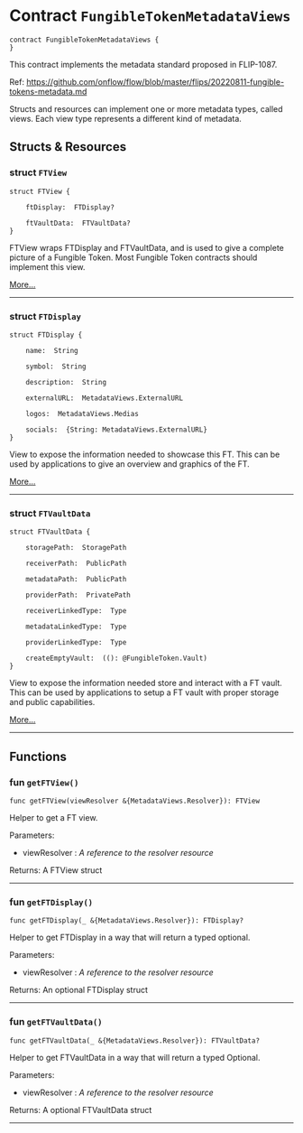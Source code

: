 # Contract `FungibleTokenMetadataViews`

```cadence
contract FungibleTokenMetadataViews {
}
```

This contract implements the metadata standard proposed
in FLIP-1087.

Ref: https://github.com/onflow/flow/blob/master/flips/20220811-fungible-tokens-metadata.md

Structs and resources can implement one or more
metadata types, called views. Each view type represents
a different kind of metadata.
## Structs & Resources

### struct `FTView`

```cadence
struct FTView {

    ftDisplay:  FTDisplay?

    ftVaultData:  FTVaultData?
}
```
FTView wraps FTDisplay and FTVaultData, and is used to give a complete
picture of a Fungible Token. Most Fungible Token contracts should
implement this view.

[More...](FungibleTokenMetadataViews_FTView.md)

---

### struct `FTDisplay`

```cadence
struct FTDisplay {

    name:  String

    symbol:  String

    description:  String

    externalURL:  MetadataViews.ExternalURL

    logos:  MetadataViews.Medias

    socials:  {String: MetadataViews.ExternalURL}
}
```
View to expose the information needed to showcase this FT.
This can be used by applications to give an overview and
graphics of the FT.

[More...](FungibleTokenMetadataViews_FTDisplay.md)

---

### struct `FTVaultData`

```cadence
struct FTVaultData {

    storagePath:  StoragePath

    receiverPath:  PublicPath

    metadataPath:  PublicPath

    providerPath:  PrivatePath

    receiverLinkedType:  Type

    metadataLinkedType:  Type

    providerLinkedType:  Type

    createEmptyVault:  ((): @FungibleToken.Vault)
}
```
View to expose the information needed store and interact with a FT vault.
This can be used by applications to setup a FT vault with proper
storage and public capabilities.

[More...](FungibleTokenMetadataViews_FTVaultData.md)

---
## Functions

### fun `getFTView()`

```cadence
func getFTView(viewResolver &{MetadataViews.Resolver}): FTView
```
Helper to get a FT view.

Parameters:
  - viewResolver : _A reference to the resolver resource_

Returns: A FTView struct

---

### fun `getFTDisplay()`

```cadence
func getFTDisplay(_ &{MetadataViews.Resolver}): FTDisplay?
```
Helper to get FTDisplay in a way that will return a typed optional.

Parameters:
  - viewResolver : _A reference to the resolver resource_

Returns: An optional FTDisplay struct

---

### fun `getFTVaultData()`

```cadence
func getFTVaultData(_ &{MetadataViews.Resolver}): FTVaultData?
```
Helper to get FTVaultData in a way that will return a typed Optional.

Parameters:
  - viewResolver : _A reference to the resolver resource_

Returns: A optional FTVaultData struct

---
